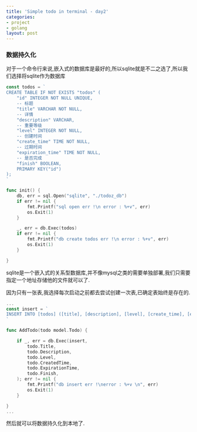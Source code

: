 ```yaml
---
title: 'Simple todo in terminal - day2'
categories:
- project
- golang
layout: post
---
```

### 数据持久化

对于一个命令行来说,嵌入式的数据库是最好的,所以sqlite就是不二之选了,所以我们选择将sqlite作为数据库

```go
const todos = `
CREATE TABLE IF NOT EXISTS "todos" (
	"id" INTEGER NOT NULL UNIQUE,
	-- 标题
	"title" VARCHAR NOT NULL,
	-- 详情
	"description" VARCHAR,
	-- 重要等级
	"level" INTEGER NOT NULL,
	-- 创建时间
	"create_time" TIME NOT NULL,
	-- 过期时间
	"expiration_time" TIME NOT NULL,
	-- 是否完成
	"finish" BOOLEAN,
	PRIMARY KEY("id")
);
`

func init() {
	db, err = sql.Open("sqlite", "./todoz_db")
	if err != nil {
		fmt.Printf("sql open err !\n error : %+v", err)
		os.Exit(1)
	}

	_, err = db.Exec(todos)
	if err != nil {
		fmt.Printf("db create todos err !\n error : %+v", err)
		os.Exit(1)
	}

}
```

sqlite是一个嵌入式的关系型数据库,并不像mysql之类的需要单独部署,我们只需要指定一个地址存储他的文件就可以了.

因为只有一张表,我选择每次启动之前都去尝试创建一次表,已确定表始终是存在的.

```go
...
const insert = `
INSERT INTO [todos] ([title], [description], [level], [create_time], [expiration_time], [finish]) VALUES (?,?,?,?,?,?);
`

func AddTodo(todo model.Todo) {

	if _, err = db.Exec(insert,
		todo.Title,
		todo.Description,
		todo.Level,
		todo.CreatedTime,
		todo.ExpirationTime,
		todo.Finish,
	); err != nil {
		fmt.Printf("db insert err !\nerror : %+v \n", err)
		os.Exit(1)
	}

}
...
```

然后就可以将数据持久化到本地了.

